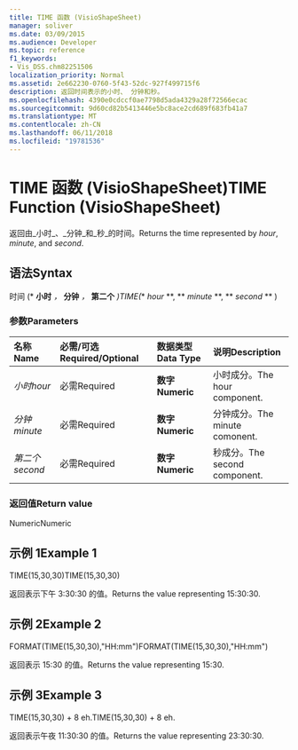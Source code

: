 ```yaml
---
title: TIME 函数 (VisioShapeSheet)
manager: soliver
ms.date: 03/09/2015
ms.audience: Developer
ms.topic: reference
f1_keywords:
- Vis_DSS.chm82251506
localization_priority: Normal
ms.assetid: 2e662230-0760-5f43-52dc-927f499715f6
description: 返回时间表示的小时、 分钟和秒。
ms.openlocfilehash: 4390e0cdccf0ae7798d5ada4329a28f72566ecac
ms.sourcegitcommit: 9d60cd82b5413446e5bc8ace2cd689f683fb41a7
ms.translationtype: MT
ms.contentlocale: zh-CN
ms.lasthandoff: 06/11/2018
ms.locfileid: "19781536"
---
```

# <a name="time-function-visioshapesheet"></a><span data-ttu-id="3cbb8-103">TIME 函数 (VisioShapeSheet)</span><span class="sxs-lookup"><span data-stu-id="3cbb8-103">TIME Function (VisioShapeSheet)</span></span>

<span data-ttu-id="3cbb8-104">返回由_小时_、_分钟_和_秒_的时间。</span><span class="sxs-lookup"><span data-stu-id="3cbb8-104">Returns the time represented by  _hour_,  _minute_, and  _second_.</span></span>
  
## <a name="syntax"></a><span data-ttu-id="3cbb8-105">语法</span><span class="sxs-lookup"><span data-stu-id="3cbb8-105">Syntax</span></span>

<span data-ttu-id="3cbb8-106">时间 (* **小时** *，* **分钟** *，* **第二个** *)</span><span class="sxs-lookup"><span data-stu-id="3cbb8-106">TIME(** *hour* **, ** *minute* **, ** *second* ** )</span></span> 
  
### <a name="parameters"></a><span data-ttu-id="3cbb8-107">参数</span><span class="sxs-lookup"><span data-stu-id="3cbb8-107">Parameters</span></span>

|<span data-ttu-id="3cbb8-108">**名称**</span><span class="sxs-lookup"><span data-stu-id="3cbb8-108">**Name**</span></span>|<span data-ttu-id="3cbb8-109">**必需/可选**</span><span class="sxs-lookup"><span data-stu-id="3cbb8-109">**Required/Optional**</span></span>|<span data-ttu-id="3cbb8-110">**数据类型**</span><span class="sxs-lookup"><span data-stu-id="3cbb8-110">**Data Type**</span></span>|<span data-ttu-id="3cbb8-111">**说明**</span><span class="sxs-lookup"><span data-stu-id="3cbb8-111">**Description**</span></span>|
|:-----|:-----|:-----|:-----|
| <span data-ttu-id="3cbb8-112">_小时_</span><span class="sxs-lookup"><span data-stu-id="3cbb8-112">_hour_</span></span> <br/> |<span data-ttu-id="3cbb8-113">必需</span><span class="sxs-lookup"><span data-stu-id="3cbb8-113">Required</span></span>  <br/> |<span data-ttu-id="3cbb8-114">**数字**</span><span class="sxs-lookup"><span data-stu-id="3cbb8-114">**Numeric**</span></span> <br/> |<span data-ttu-id="3cbb8-115">小时成分。</span><span class="sxs-lookup"><span data-stu-id="3cbb8-115">The hour component.</span></span>  <br/> |
| <span data-ttu-id="3cbb8-116">_分钟_</span><span class="sxs-lookup"><span data-stu-id="3cbb8-116">_minute_</span></span> <br/> |<span data-ttu-id="3cbb8-117">必需</span><span class="sxs-lookup"><span data-stu-id="3cbb8-117">Required</span></span>  <br/> |<span data-ttu-id="3cbb8-118">**数字**</span><span class="sxs-lookup"><span data-stu-id="3cbb8-118">**Numeric**</span></span> <br/> |<span data-ttu-id="3cbb8-119">分钟成分。</span><span class="sxs-lookup"><span data-stu-id="3cbb8-119">The minute comonent.</span></span>  <br/> |
| <span data-ttu-id="3cbb8-120">_第二个_</span><span class="sxs-lookup"><span data-stu-id="3cbb8-120">_second_</span></span> <br/> |<span data-ttu-id="3cbb8-121">必需</span><span class="sxs-lookup"><span data-stu-id="3cbb8-121">Required</span></span>  <br/> |<span data-ttu-id="3cbb8-122">**数字**</span><span class="sxs-lookup"><span data-stu-id="3cbb8-122">**Numeric**</span></span> <br/> |<span data-ttu-id="3cbb8-123">秒成分。</span><span class="sxs-lookup"><span data-stu-id="3cbb8-123">The second component.</span></span>  <br/> |
   
### <a name="return-value"></a><span data-ttu-id="3cbb8-124">返回值</span><span class="sxs-lookup"><span data-stu-id="3cbb8-124">Return value</span></span>

<span data-ttu-id="3cbb8-125">Numeric</span><span class="sxs-lookup"><span data-stu-id="3cbb8-125">Numeric</span></span>
  
## <a name="example-1"></a><span data-ttu-id="3cbb8-126">示例 1</span><span class="sxs-lookup"><span data-stu-id="3cbb8-126">Example 1</span></span>

<span data-ttu-id="3cbb8-127">TIME(15,30,30)</span><span class="sxs-lookup"><span data-stu-id="3cbb8-127">TIME(15,30,30)</span></span>
  
<span data-ttu-id="3cbb8-128">返回表示下午 3:30:30 的值。</span><span class="sxs-lookup"><span data-stu-id="3cbb8-128">Returns the value representing 15:30:30.</span></span>
  
## <a name="example-2"></a><span data-ttu-id="3cbb8-129">示例 2</span><span class="sxs-lookup"><span data-stu-id="3cbb8-129">Example 2</span></span>

<span data-ttu-id="3cbb8-130">FORMAT(TIME(15,30,30),"HH:mm")</span><span class="sxs-lookup"><span data-stu-id="3cbb8-130">FORMAT(TIME(15,30,30),"HH:mm")</span></span>
  
<span data-ttu-id="3cbb8-131">返回表示 15:30 的值。</span><span class="sxs-lookup"><span data-stu-id="3cbb8-131">Returns the value representing 15:30.</span></span>
  
## <a name="example-3"></a><span data-ttu-id="3cbb8-132">示例 3</span><span class="sxs-lookup"><span data-stu-id="3cbb8-132">Example 3</span></span>

<span data-ttu-id="3cbb8-133">TIME(15,30,30) + 8 eh.</span><span class="sxs-lookup"><span data-stu-id="3cbb8-133">TIME(15,30,30) + 8 eh.</span></span>
  
<span data-ttu-id="3cbb8-134">返回表示午夜 11:30:30 的值。</span><span class="sxs-lookup"><span data-stu-id="3cbb8-134">Returns the value representing 23:30:30.</span></span>
  


